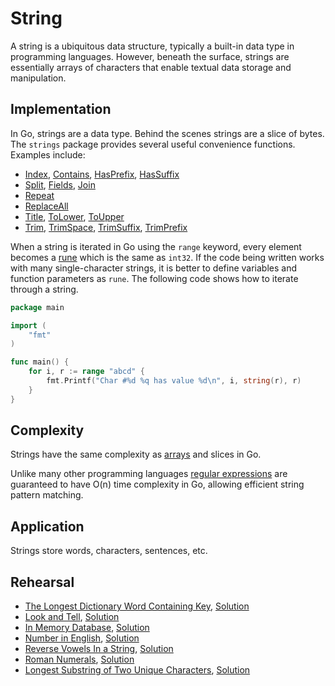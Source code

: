 # String

A string is a ubiquitous data structure, typically a built-in data type in programming languages. However, beneath the surface, strings are essentially arrays of characters that enable textual data storage and manipulation.

## Implementation

In Go, strings are a data type. Behind the scenes strings are a slice of bytes. The `strings` package provides several useful convenience functions. Examples include:

* [Index](https://golang.org/pkg/strings/#Index), [Contains](https://golang.org/pkg/strings/#Contains), [HasPrefix](https://golang.org/pkg/strings/#HasPrefix), [HasSuffix](https://golang.org/pkg/strings/#HasSuffix)
* [Split](https://golang.org/pkg/strings/#Split), [Fields](https://golang.org/pkg/strings/#Split), [Join](https://golang.org/pkg/strings/#Join)
* [Repeat](https://golang.org/pkg/strings/#Repeat)
* [ReplaceAll](https://golang.org/pkg/strings/#ReplaceAll)
* [Title](https://golang.org/pkg/strings/#Title), [ToLower](https://golang.org/pkg/strings/#ToLower), [ToUpper](https://golang.org/pkg/strings/#ToUpper)
* [Trim](https://golang.org/pkg/strings/#Trim), [TrimSpace](https://golang.org/pkg/strings/#TrimSpace), [TrimSuffix](https://golang.org/pkg/strings/#TrimSuffix), [TrimPrefix](https://golang.org/pkg/strings/#TrimPrefix)

When a string is iterated in Go using the `range` keyword, every element becomes a [rune](https://blog.golang.org/strings#TOC_5.) which is the same as `int32`. If the code being written works with many single-character strings, it is better to define variables and function parameters as `rune`. The following code shows how to iterate through a string.

```Go
package main

import (
	"fmt"
)

func main() {
	for i, r := range "abcd" {
		fmt.Printf("Char #%d %q has value %d\n", i, string(r), r)
	}
}
```

## Complexity

Strings have the same complexity as [arrays](../array/) and slices in Go.

Unlike many other programming languages [regular expressions](https://golang.org/pkg/regexp/) are guaranteed to have O(n) time complexity in Go, allowing efficient string pattern matching.

## Application

Strings store words, characters, sentences, etc.

## Rehearsal

* [The Longest Dictionary Word Containing Key](./longest_dictionary_word_test.go), [Solution](./longest_dictionary_word.go)
* [Look and Tell](./look_and_tell_test.go), [Solution](./look_and_tell.go)
* [In Memory Database](./in_memory_database_test.go), [Solution](./in_memory_database.go)
* [Number in English](./number_in_english_test.go), [Solution](./number_in_english.go)
* [Reverse Vowels In a String](./reverse_vowels_test.go), [Solution](./reverse_vowels.go)
* [Roman Numerals](./roman_numerals_test.go), [Solution](./roman_numerals.go)
* [Longest Substring of Two Unique Characters](./longest_substring_test.go), [Solution](./longest_substring.go)
